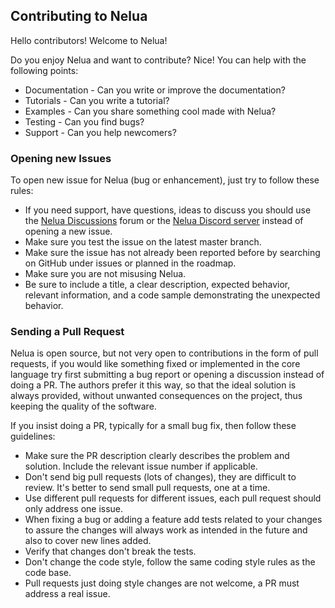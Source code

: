 ## Contributing to Nelua

Hello contributors! Welcome to Nelua!

Do you enjoy Nelua and want to contribute? Nice! You can help with the following points:

- Documentation - Can you write or improve the documentation?
- Tutorials - Can you write a tutorial?
- Examples - Can you share something cool made with Nelua?
- Testing - Can you find bugs?
- Support - Can you help newcomers?

### Opening new Issues

To open new issue for Nelua (bug or enhancement), just try to follow these rules:

- If you need support, have questions, ideas to discuss you should use the [Nelua Discussions](https://github.com/edubart/nelua-lang/discussions) forum or the [Nelua Discord server](https://discord.gg/7aaGeG7) instead of opening a new issue.
- Make sure you test the issue on the latest master branch.
- Make sure the issue has not already been reported before by searching on GitHub under issues or planned in the roadmap.
- Make sure you are not misusing Nelua.
- Be sure to include a title, a clear description, expected behavior, relevant information, and a code sample demonstrating the unexpected behavior.

### Sending a Pull Request

Nelua is open source,
but not very open to contributions in the form of pull requests,
if you would like something fixed or implemented in the core language
try first submitting a bug report or opening a discussion instead of doing a PR.
The authors prefer it this way, so that the ideal solution is always provided,
without unwanted consequences on the project, thus keeping the quality of the software.

If you insist doing a PR, typically for a small bug fix, then follow these guidelines:

- Make sure the PR description clearly describes the problem and solution. Include the relevant issue number if applicable.
- Don't send big pull requests (lots of changes), they are difficult to review. It's better to send small pull requests, one at a time.
- Use different pull requests for different issues, each pull request should only address one issue.
- When fixing a bug or adding a feature add tests related to your changes to assure the changes will always work as intended in the future and also to cover new lines added.
- Verify that changes don't break the tests.
- Don't change the code style, follow the same coding style rules as the code base.
- Pull requests just doing style changes are not welcome, a PR must address a real issue.
